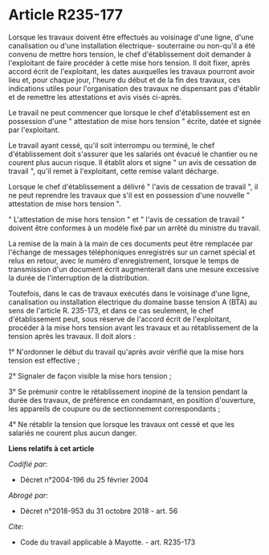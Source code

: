 # Article R235-177

Lorsque les travaux doivent être effectués au voisinage d'une ligne, d'une canalisation ou d'une installation électrique-
souterraine ou non-qu'il a été convenu de mettre hors tension, le chef d'établissement doit demander à l'exploitant de faire
procéder à cette mise hors tension. Il doit fixer, après accord écrit de l'exploitant, les dates auxquelles les travaux
pourront avoir lieu et, pour chaque jour, l'heure du début et de la fin des travaux, ces indications utiles pour
l'organisation des travaux ne dispensant pas d'établir et de remettre les attestations et avis visés ci-après. 

Le travail ne peut commencer que lorsque le chef d'établissement est en possession d'une " attestation de mise hors tension "
écrite, datée et signée par l'exploitant. 

Le travail ayant cessé, qu'il soit interrompu ou terminé, le chef d'établissement doit s'assurer que les salariés ont évacué
le chantier ou ne courent plus aucun risque. Il établit alors et signe " un avis de cessation de travail ", qu'il remet à
l'exploitant, cette remise valant décharge. 

Lorsque le chef d'établissement a délivré " l'avis de cessation de travail ", il ne peut reprendre les travaux que s'il est
en possession d'une nouvelle " attestation de mise hors tension ". 

" L'attestation de mise hors tension " et " l'avis de cessation de travail " doivent être conformes à un modèle fixé par un
arrêté du ministre du travail. 

La remise de la main à la main de ces documents peut être remplacée par l'échange de messages téléphoniques enregistrés sur
un carnet spécial et relus en retour, avec le numéro d'enregistrement, lorsque le temps de transmission d'un document écrit
augmenterait dans une mesure excessive la durée de l'interruption de la distribution. 

Toutefois, dans le cas de travaux exécutés dans le voisinage d'une ligne, canalisation ou installation électrique du domaine
basse tension A (BTA) au sens de l'article R. 235-173, et dans ce cas seulement, le chef d'établissement peut, sous réserve
de l'accord écrit de l'exploitant, procéder à la mise hors tension avant les travaux et au rétablissement de la tension après
les travaux. Il doit alors : 

1° N'ordonner le début du travail qu'après avoir vérifié que la mise hors tension est effective ; 

2° Signaler de façon visible la mise hors tension ; 

3° Se prémunir contre le rétablissement inopiné de la tension pendant la durée des travaux, de préférence en condamnant, en
position d'ouverture, les appareils de coupure ou de sectionnement correspondants ; 

4° Ne rétablir la tension que lorsque les travaux ont cessé et que les salariés ne courent plus aucun danger.

**Liens relatifs à cet article**

_Codifié par_:

  - Décret n°2004-196 du 25 février 2004

_Abrogé par_:

  - Décret n°2018-953 du 31 octobre 2018 - art. 56

_Cite_:

  - Code du travail applicable à Mayotte. - art. R235-173

